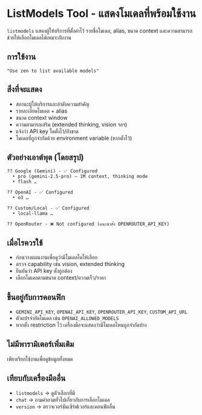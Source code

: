 # ListModels Tool - แสดงโมเดลที่พร้อมใช้งาน

`listmodels` แสดงผู้ให้บริการที่ตั้งค่าไว้ รายชื่อโมเดล, alias, ขนาด context และความสามารถ ช่วยให้เลือกโมเดลได้เหมาะกับงาน

## การใช้งาน
```
"Use zen to list available models"
```

## สิ่งที่จะแสดง
- สถานะผู้ให้บริการและลำดับความสำคัญ
- รายละเอียดโมเดล + alias
- ขนาด context window
- ความสามารถเสริม (extended thinking, vision ฯลฯ)
- แจ้งว่า API key ใดตั้งไว้/ยังขาด
- โมเดลที่ถูกจำกัดด้วย environment variable (หากตั้งไว้)

## ตัวอย่างเอาต์พุต (โดยสรุป)
```
?? Google (Gemini) - ✅ Configured
  • pro (gemini-2.5-pro) – 1M context, thinking mode
  • flash …

?? OpenAI - ✅ Configured
  • o3 …

?? Custom/Local - ✅ Configured
  • local-llama …

?? OpenRouter - ❌ Not configured (แนะนำตั้ง OPENROUTER_API_KEY)
```

## เมื่อไรควรใช้
- ก่อนวางแผนงานเพื่อดูว่ามีโมเดลใดให้เลือก
- ตรวจ capability เช่น vision, extended thinking
- ยืนยันว่า API key ตั้งถูกต้อง
- เลือกโมเดลตามขนาด context/ความเร็ว/ราคา

## ขึ้นอยู่กับการคอนฟิก
- `GEMINI_API_KEY`, `OPENAI_API_KEY`, `OPENROUTER_API_KEY`, `CUSTOM_API_URL`
- ตัวแปรจำกัดโมเดล เช่น `OPENAI_ALLOWED_MODELS`
- หากตั้ง restriction ไว้ เครื่องมือจะแสดงว่ามีโมเดลไหนถูกจำกัดบ้าง

## ไม่มีพารามิเตอร์เพิ่มเติม
เพียงเรียกใช้งานเพื่อดูข้อมูลทั้งหมด

## เทียบกับเครื่องมืออื่น
- `listmodels` → ดูตัวเลือกที่มี
- `chat` → ถามคำถามทั่วไปเกี่ยวกับการเลือกโมเดล
- `version` → ตรวจเวอร์ชันเซิร์ฟเวอร์และคอนฟิกอื่น
